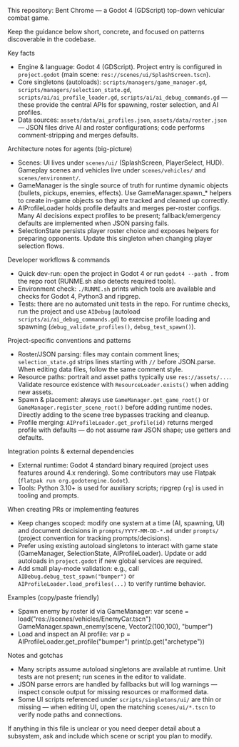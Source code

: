 This repository: Bent Chrome — a Godot 4 (GDScript) top-down vehicular combat game.

Keep the guidance below short, concrete, and focused on patterns discoverable in the codebase.

Key facts

- Engine & language: Godot 4 (GDScript). Project entry is configured in `project.godot` (main scene: `res://scenes/ui/SplashScreen.tscn`).
- Core singletons (autoloads): `scripts/managers/game_manager.gd`, `scripts/managers/selection_state.gd`, `scripts/ai/ai_profile_loader.gd`, `scripts/ai/ai_debug_commands.gd` — these provide the central APIs for spawning, roster selection, and AI profiles.
- Data sources: `assets/data/ai_profiles.json`, `assets/data/roster.json` — JSON files drive AI and roster configurations; code performs comment-stripping and merges defaults.

Architecture notes for agents (big-picture)

- Scenes: UI lives under `scenes/ui/` (SplashScreen, PlayerSelect, HUD). Gameplay scenes and vehicles live under `scenes/vehicles/` and `scenes/environment/`.
- GameManager is the single source of truth for runtime dynamic objects (bullets, pickups, enemies, effects). Use GameManager.spawn\_\* helpers to create in-game objects so they are tracked and cleaned up correctly.
- AIProfileLoader holds profile defaults and merges per-roster configs. Many AI decisions expect profiles to be present; fallback/emergency defaults are implemented when JSON parsing fails.
- SelectionState persists player roster choice and exposes helpers for preparing opponents. Update this singleton when changing player selection flows.

Developer workflows & commands

- Quick dev-run: open the project in Godot 4 or run `godot4 --path .` from the repo root (RUNME.sh also detects required tools).
- Environment check: `./RUNME.sh` prints which tools are available and checks for Godot 4, Python3 and ripgrep.
- Tests: there are no automated unit tests in the repo. For runtime checks, run the project and use `AIDebug` (autoload `scripts/ai/ai_debug_commands.gd`) to exercise profile loading and spawning (`debug_validate_profiles()`, `debug_test_spawn()`).

Project-specific conventions and patterns

- Roster/JSON parsing: files may contain comment lines; `selection_state.gd` strips lines starting with `//` before JSON.parse. When editing data files, follow the same comment style.
- Resource paths: portrait and asset paths typically use `res://assets/...`. Validate resource existence with `ResourceLoader.exists()` when adding new assets.
- Spawn & placement: always use `GameManager.get_game_root()` or `GameManager.register_scene_root()` before adding runtime nodes. Directly adding to the scene tree bypasses tracking and cleanup.
- Profile merging: `AIProfileLoader.get_profile(id)` returns merged profile with defaults — do not assume raw JSON shape; use getters and defaults.

Integration points & external dependencies

- External runtime: Godot 4 standard binary required (project uses features around 4.x rendering). Some contributors may use Flatpak (`flatpak run org.godotengine.Godot`).
- Tools: Python 3.10+ is used for auxiliary scripts; ripgrep (`rg`) is used in tooling and prompts.

When creating PRs or implementing features

- Keep changes scoped: modify one system at a time (AI, spawning, UI) and document decisions in `prompts/YYYY-MM-DD-*.md` under `prompts/` (project convention for tracking prompts/decisions).
- Prefer using existing autoload singletons to interact with game state (GameManager, SelectionState, AIProfileLoader). Update or add autoloads in `project.godot` if new global services are required.
- Add small play-mode validation: e.g., call `AIDebug.debug_test_spawn("bumper")` or `AIProfileLoader.load_profiles(...)` to verify runtime behavior.

Examples (copy/paste friendly)

- Spawn enemy by roster id via GameManager:
  var scene = load("res://scenes/vehicles/EnemyCar.tscn")
  GameManager.spawn_enemy(scene, Vector2(100,100), "bumper")
- Load and inspect an AI profile:
  var p = AIProfileLoader.get_profile("bumper")
  print(p.get("archetype"))

Notes and gotchas

- Many scripts assume autoload singletons are available at runtime. Unit tests are not present; run scenes in the editor to validate.
- JSON parse errors are handled by fallbacks but will log warnings — inspect console output for missing resources or malformed data.
- Some UI scripts referenced under `scripts/singletons/ui/` are thin or missing — when editing UI, open the matching `scenes/ui/*.tscn` to verify node paths and connections.

If anything in this file is unclear or you need deeper detail about a subsystem, ask and include which scene or script you plan to modify.
